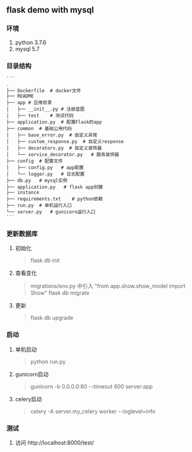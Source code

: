 ## flask demo with mysql

### 环境
1. python 3.7.6
2. mysql 5.7

### 目录结构
    ```
    .
    ├── Dockerfile  # docker文件
    ├── README
    ├── app # 应用目录
    │   ├── __init__.py # 注册蓝图
    │   ├── test    # 测试代码
    ├── application.py  # 配置Flask的app
    ├── common  # 基础公用代码
    │   ├── base_error.py  # 自定义异常
    │   ├── custom_response.py  # 自定义response
    │   ├── decorators.py  # 自定义装饰器
    │   └── service_decorator.py   # 服务装饰器
    ├── config  # 配置文件
    │   ├── config.py   # app配置
    │   └── logger.py   # 日志配置
    ├── db.py   # mysql实例
    ├── application.py   # flask app创建
    ├── instance
    ├── requirements.txt    # python依赖
    ├── run.py  # 单机运行入口
    └── server.py   # gunicorn运行入口
    ```

### 更新数据库
1. 初始化
    > flask db init
2. 查看变化
    > migrations/env.py 中引入 "from app.show.show_model import Show"
    > flask db migrate
3. 更新
    > flask db upgrade

### 启动
1. 单机启动
    > python run.py
2. gunicorn启动
    > gunicorn -b 0.0.0.0:80 --timeout 600 server:app
3. celery启动
    > celery -A server.my_celery worker --loglevel=info

### 测试
1. 访问 http://localhost:8000/test/
